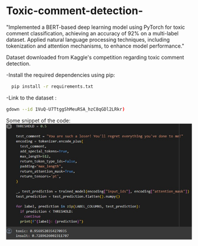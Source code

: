 # Toxic-comment-detection-
"Implemented a BERT-based deep learning model using PyTorch for toxic comment classification, achieving an accuracy of 92% on a multi-label dataset. Applied natural language processing techniques, including tokenization and attention mechanisms, to enhance model performance."

Dataset downloaded from Kaggle's competition regarding toxic comment detection.

-Install the required dependencies using pip:

```bash
  pip install -r requirements.txt
```

-Link to the dataset :
```bash
gdown --id 1VuQ-U7TtggShMeuRSA_hzC8qGDl2LRkr)
```

Some snippet of the code:
![](6.jpeg)

